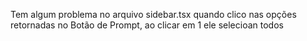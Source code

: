 Tem algum problema no arquivo sidebar.tsx quando clico nas opções retornadas no Botão de Prompt, ao clicar em 1 ele selecioan todos